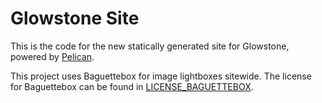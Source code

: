 # Glowstone Site

This is the code for the new statically generated site for Glowstone, powered by [Pelican](https://docs.getpelican.com/en/latest/).

This project uses Baguettebox for image lightboxes sitewide. The license for Baguettebox
can be found in [LICENSE_BAGUETTEBOX](https://github.com/GlowstoneMC/glowstonemc.github.io/blob/master/LICENSE_BAGUETTEBOX).
